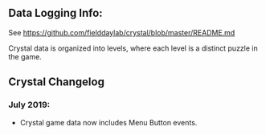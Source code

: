## Data Logging Info:
See https://github.com/fielddaylab/crystal/blob/master/README.md

Crystal data is organized into levels, where each level is a distinct puzzle in the game.

## Crystal Changelog
### July 2019:
- Crystal game data now includes Menu Button events.